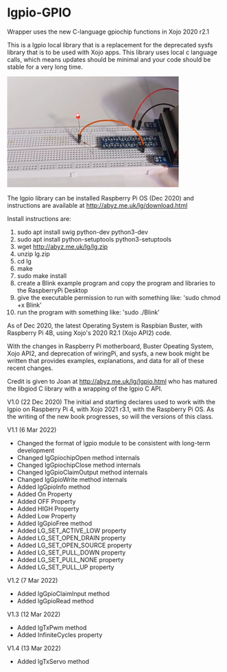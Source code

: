 # lgpio-GPIO
Wrapper uses the new C-language gpiochip functions in Xojo 2020 r2.1

This is a lgpio local library that is a replacement for the deprecated sysfs library that
is to be used with Xojo apps. This library uses local c language calls, which means updates
should be minimal and your code should be stable for a very long time. 

![](https://github.com/eugenedakin/lgpio-GPIO/blob/main/BlinkSmall.png)

The lgpio library can be installed Raspberry Pi OS (Dec 2020) and instructions 
are available at http://abyz.me.uk/lg/download.html

Install instructions are:
1) sudo apt install swig python-dev python3-dev
2) sudo apt install python-setuptools python3-setuptools
3) wget http://abyz.me.uk/lg/lg.zip
4) unzip lg.zip
5) cd lg
6) make
7) sudo make install
8) create a Blink example program and copy the program and libraries to the RaspberryPi Desktop
9) give the executable permission to run with something like: 'sudo chmod +x Blink'
10) run the program with something like: 'sudo ./Blink'

As of Dec 2020, the latest Operating System is Raspbian Buster, with Raspberry Pi 4B, 
using Xojo's 2020 R2.1 (Xojo API2) code. 

With the changes in Raspberry Pi motherboard, Buster Opeating System, Xojo API2, and deprecation
of wiringPi, and sysfs, a new book might be written that provides examples, explanations, and 
data for all of these recent changes. 

Credit is given to Joan at http://abyz.me.uk/lg/lgpio.html who has matured the libgiod C library with a wrapping of the lgpio C API.

V1.0 (22 Dec 2020)
  The initial and starting declares used to work with the lgpio on Raspberry Pi 4,
with Xojo 2021 r3.1, with the Raspberry Pi OS. As the writing
of the new book progresses, so will the versions of this class. 

V1.1 (6 Mar 2022)
 - Changed the format of lgpio module to be consistent with long-term development
 - Changed lgGpiochipOpen method internals
 - Changed lgGpiochipClose method internals
 - Changed lgGpioClaimOutput method internals
 - Changed lgGpioWrite method internals
 - Added lgGpioInfo method
 - Added On Property 
 - Added OFF Property 
 - Added HIGH Property 
 - Added Low Property 
 - Added lgGpioFree method
 - Added LG_SET_ACTIVE_LOW property 
 - Added LG_SET_OPEN_DRAIN property 
 - Added LG_SET_OPEN_SOURCE property 
 - Added LG_SET_PULL_DOWN property 
 - Added LG_SET_PULL_NONE property 
 - Added LG_SET_PULL_UP property 

V1.2 (7 Mar 2022)
 - Added lgGpioClaimInput method
 - Added lgGpioRead method

V1.3 (12 Mar 2022)
 - Added lgTxPwm method
 - Added InfiniteCycles property 

V1.4 (13 Mar 2022)
 - Added lgTxServo method
